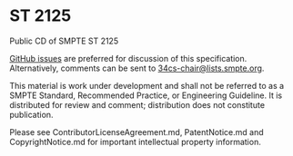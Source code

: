 # ST 2125
Public CD of SMPTE ST 2125

[GitHub issues](https://github.com/SMPTE/st2125/issues) are preferred for discussion of this specification. Alternatively, comments can be sent to 34cs-chair@lists.smpte.org.

This material is work under development and shall not be referred to as a SMPTE Standard, Recommended Practice, or Engineering Guideline. It is distributed for review and comment; distribution does not constitute publication.

Please see ContributorLicenseAgreement.md, PatentNotice.md and CopyrightNotice.md for important intellectual property information.
